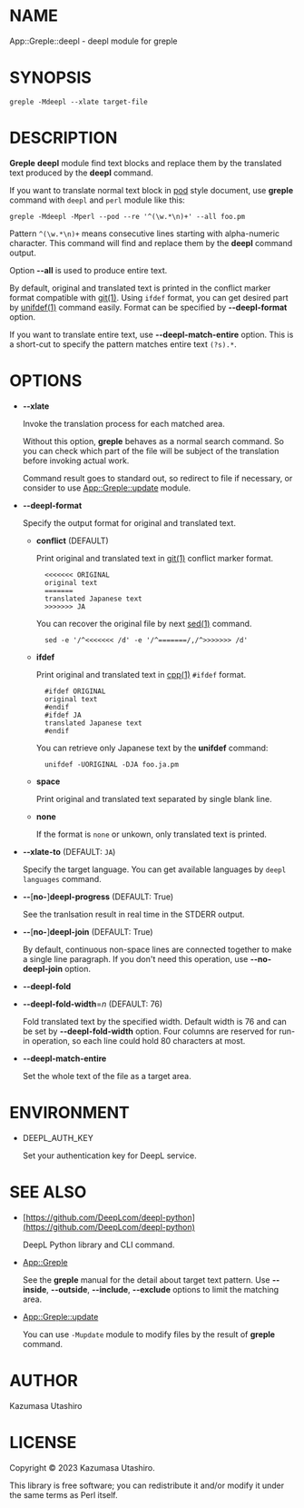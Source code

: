 
# NAME

App::Greple::deepl - deepl module for greple

# SYNOPSIS

    greple -Mdeepl --xlate target-file

# DESCRIPTION

**Greple** **deepl** module find text blocks and replace them by the
translated text produced by the **deepl** command.

If you want to translate normal text block in [pod](https://metacpan.org/pod/pod) style document,
use **greple** command with `deepl` and `perl` module like this:

    greple -Mdeepl -Mperl --pod --re '^(\w.*\n)+' --all foo.pm

Pattern `^(\w.*\n)+` means consecutive lines starting with
alpha-numeric character.  This command will find and replace them by
the **deepl** command output.

Option **--all** is used to produce entire text.

By default, original and translated text is printed in the conflict
marker format compatible with [git(1)](http://man.he.net/man1/git).  Using `ifdef` format, you
can get desired part by [unifdef(1)](http://man.he.net/man1/unifdef) command easily.  Format can be
specified by **--deepl-format** option.

If you want to translate entire text, use **--deepl-match-entire**
option.  This is a short-cut to specify the pattern matches entire
text `(?s).*`.

# OPTIONS

- **--xlate**

    Invoke the translation process for each matched area.

    Without this option, **greple** behaves as a normal search command.  So
    you can check which part of the file will be subject of the
    translation before invoking actual work.

    Command result goes to standard out, so redirect to file if necessary,
    or consider to use [App::Greple::update](https://metacpan.org/pod/App%3A%3AGreple%3A%3Aupdate) module.

- **--deepl-format**

    Specify the output format for original and translated text.

    - **conflict** (DEFAULT)

        Print original and translated text in [git(1)](http://man.he.net/man1/git) conflict marker format.

            <<<<<<< ORIGINAL
            original text
            =======
            translated Japanese text
            >>>>>>> JA

        You can recover the original file by next [sed(1)](http://man.he.net/man1/sed) command.

            sed -e '/^<<<<<<< /d' -e '/^=======/,/^>>>>>>> /d'

    - **ifdef**

        Print original and translated text in [cpp(1)](http://man.he.net/man1/cpp) `#ifdef` format.

            #ifdef ORIGINAL
            original text
            #endif
            #ifdef JA
            translated Japanese text
            #endif

        You can retrieve only Japanese text by the **unifdef** command:

            unifdef -UORIGINAL -DJA foo.ja.pm

    - **space**

        Print original and translated text separated by single blank line.

    - **none**

        If the format is `none` or unkown, only translated text is printed.

- **--xlate-to** (DEFAULT: `JA`)

    Specify the target language.  You can get available languages by
    `deepl languages` command.

- **--**\[**no-**\]**deepl-progress** (DEFAULT: True)

    See the tranlsation result in real time in the STDERR output.

- **--**\[**no-**\]**deepl-join** (DEFAULT: True)

    By default, continuous non-space lines are connected together to make
    a single line paragraph.  If you don't need this operation, use
    **--no-deepl-join** option.

- **--deepl-fold**
- **--deepl-fold-width**=_n_ (DEFAULT: 76)

    Fold translated text by the specified width.  Default width is 76 and
    can be set by **--deepl-fold-width** option.  Four columns are reserved
    for run-in operation, so each line could hold 80 characters at most.

- **--deepl-match-entire**

    Set the whole text of the file as a target area.

# ENVIRONMENT

- DEEPL\_AUTH\_KEY

    Set your authentication key for DeepL service.

# SEE ALSO

- [https://github.com/DeepLcom/deepl-python](https://github.com/DeepLcom/deepl-python)

    DeepL Python library and CLI command.

- [App::Greple](https://metacpan.org/pod/App%3A%3AGreple)

    See the **greple** manual for the detail about target text pattern.
    Use **--inside**, **--outside**, **--include**, **--exclude** options to
    limit the matching area.

- [App::Greple::update](https://metacpan.org/pod/App%3A%3AGreple%3A%3Aupdate)

    You can use `-Mupdate` module to modify files by the result of
    **greple** command.

# AUTHOR

Kazumasa Utashiro

# LICENSE

Copyright ©︎ 2023 Kazumasa Utashiro.

This library is free software; you can redistribute it and/or modify
it under the same terms as Perl itself.
